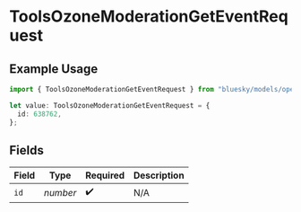 # ToolsOzoneModerationGetEventRequest

## Example Usage

```typescript
import { ToolsOzoneModerationGetEventRequest } from "bluesky/models/operations";

let value: ToolsOzoneModerationGetEventRequest = {
  id: 638762,
};
```

## Fields

| Field              | Type               | Required           | Description        |
| ------------------ | ------------------ | ------------------ | ------------------ |
| `id`               | *number*           | :heavy_check_mark: | N/A                |